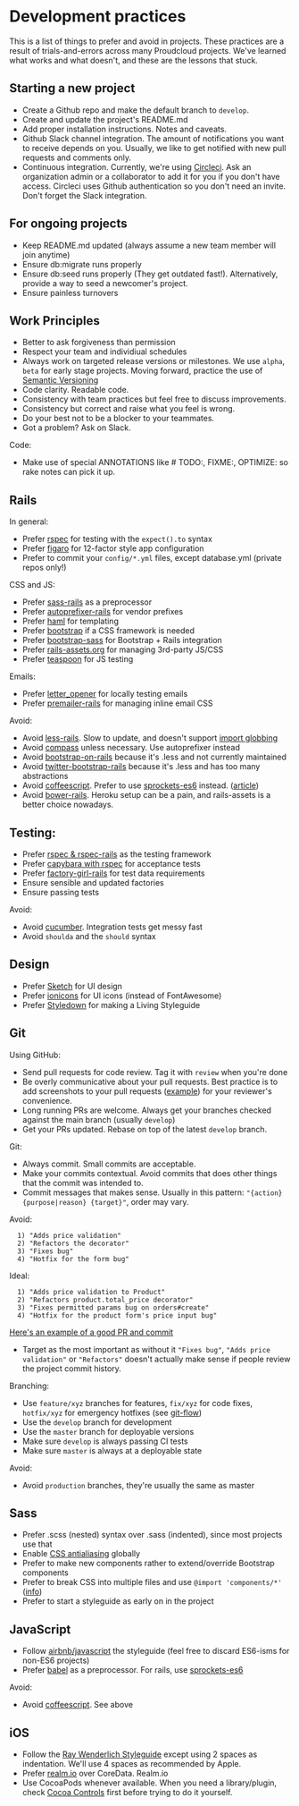 # Development practices

This is a list of things to prefer and avoid in projects. These practices are a result of trials-and-errors across many Proudcloud projects. We've learned what works and what doesn't, and these are the lessons that stuck.


## Starting a new project

- Create a Github repo and make the default branch to `develop`.
- Create and update the project's README.md
- Add proper installation instructions. Notes and caveats.
- Github Slack channel integration. The amount of notifications you want to receive depends on you. Usually, we like to get notified with new pull requests and comments only.
- Continuous integration. Currently, we're using [Circleci](https://circleci.com). Ask an organization admin or a collaborator to add it for you if you don't have access. Circleci uses Github authentication so you don't need an invite. Don't forget the Slack integration.

## For ongoing projects

- Keep README.md updated (always assume a new team member will join anytime)
- Ensure db:migrate runs properly
- Ensure db:seed runs properly (They get outdated fast!). Alternatively, provide a way to seed a newcomer's project.
- Ensure painless turnovers

## Work Principles

- Better to ask forgiveness than permission
- Respect your team and individiual schedules
- Always work on targeted release versions or milestones. We use `alpha`, `beta` for early stage projects. Moving forward, practice the use of [Semantic Versioning](http://semver.org)
- Code clarity. Readable code.
- Consistency with team practices but feel free to discuss improvements.
- Consistency but correct and raise what you feel is wrong.
- Do your best not to be a blocker to your teammates.
- Got a problem? Ask on Slack.

Code:
- Make use of special ANNOTATIONS like # TODO:, FIXME:, OPTIMIZE: so rake notes can pick it up.

## Rails

In general:

- Prefer [rspec](https://github.com/rspec/rspec) for testing with the `expect().to` syntax
- Prefer [figaro](https://rubygems.org/gems/figaro) for 12-factor style app configuration
- Prefer to commit your `config/*.yml` files, except database.yml (private repos only!)

CSS and JS:

- Prefer [sass-rails](https://github.com/rails/sass-rails) as a preprocessor
- Prefer [autoprefixer-rails](https://github.com/ai/autoprefixer-rails) for vendor prefixes
- Prefer [haml](http://haml.info/) for templating
- Prefer [bootstrap](http://getbootstrap.com) if a CSS framework is needed
- Prefer [bootstrap-sass](https://github.com/twbs/bootstrap-sass) for Bootstrap + Rails integration
- Prefer [rails-assets.org](https://rails-assets.org) for managing 3rd-party JS/CSS
- Prefer [teaspoon](https://github.com/modeset/teaspoon) for JS testing

Emails:

- Prefer [letter_opener](https://rubygems.org/gems/letter_opener) for locally testing emails
- Prefer [premailer-rails](https://rubygems.org/gems/premailer-rails) for managing inline email CSS

Avoid:

- Avoid [less-rails](https://github.com/metaskills/less-rails/). Slow to update, and doesn't support [import globbing](https://github.com/less/less.js/issues/1181)
- Avoid [compass](http://compass-style.org/) unless necessary. Use autoprefixer instead
- Avoid [bootstrap-on-rails](https://github.com/jasontorres/bootstrap-on-rails) because it's .less and not currently maintained
- Avoid [twitter-bootstrap-rails](https://github.com/seyhunak/twitter-bootstrap-rails) because it's .less and has too many abstractions
- Avoid [coffeescript](http://coffeescript.org/). Prefer to use [sprockets-es6](https://rubygems.org/gems/sprockets-es6) instead. ([article](https://robots.thoughtbot.com/replace-coffeescript-with-es6))
- Avoid [bower-rails](https://rubygems.org/gems/bower-rails). Heroku setup can be a pain, and rails-assets is a better choice nowadays.

## Testing:

- Prefer [rspec & rspec-rails](http://rspec.info/) as the testing framework
- Prefer [capybara with rspec](https://github.com/jnicklas/capybara#using-capybara-with-rspec) for acceptance tests
- Prefer [factory-girl-rails](https://github.com/thoughtbot/factory_girl) for test data requirements
- Ensure sensible and updated factories
- Ensure passing tests

Avoid:

- Avoid [cucumber](https://github.com/cucumber/cucumber). Integration tests get messy fast
- Avoid `shoulda` and the `should` syntax

## Design

- Prefer [Sketch](http://bohemiancoding.com/sketch/) for UI design
- Prefer [ionicons](http://ionicons.com/) for UI icons (instead of FontAwesome)
- Prefer [Styledown](https://github.com/styledown/styledown) for making a Living Styleguide

## Git

Using GitHub:

- Send pull requests for code review. Tag it with `review` when you're done
- Be overly communicative about your pull requests. Best practice is to add screenshots to your pull requests ([example](https://github.com/proudcloud/crowd-funding/pull/371)) for your reviewer's convenience.
- Long running PRs are welcome. Always get your branches checked against the main branch (usually `develop`)
- Get your PRs updated. Rebase on top of the latest `develop` branch.

Git:

- Always commit. Small commits are acceptable.
- Make your commits contextual. Avoid commits that does other things that the commit was intended to.
- Commit messages that makes sense. Usually in this pattern: `"{action} {purpose|reason} {target}"`, order may vary.

Avoid:
  ```
    1) "Adds price validation"
    2) "Refactors the decorator"
    3) "Fixes bug"
    4) "Hotfix for the form bug"
  ```

Ideal:
  ```
    1) "Adds price validation to Product"
    2) "Refactors product.total_price decorator"
    3) "Fixes permitted params bug on orders#create"
    4) "Hotfix for the product form's price input bug"
  ```

[Here's an example of a good PR and commit](https://github.com/proudcloud/crowd-funding/pull/371)

- Target as the most important as without it `"Fixes bug"`, `"Adds price validation"` or `"Refactors"` doesn't actually make sense if people review the project commit history.

Branching:

- Use `feature/xyz` branches for features, `fix/xyz` for code fixes, `hotfix/xyz` for emergency hotfixes (see [git-flow])
- Use the `develop` branch for development
- Use the `master` branch for deployable versions
- Make sure `develop` is always passing CI tests
- Make sure `master` is always at a deployable state

Avoid:

- Avoid `production` branches, they're usually the same as master

[git-flow]: http://nvie.com/posts/a-successful-git-branching-model/

## Sass

- Prefer .scss (nested) syntax over .sass (indented), since most projects use that
- Enable [CSS antialiasing](http://ricostacruz.com/cheatsheets/css-antialias) globally
- Prefer to make new components rather to extend/override Bootstrap components
- Prefer to break CSS into multiple files and use `@import 'components/*'` ([info](https://github.com/rstacruz/rscss#one-component-per-file))
- Prefer to start a styleguide as early on in the project

## JavaScript

- Follow [airbnb/javascript](https://github.com/airbnb/javascript) the styleguide (feel free to discard ES6-isms for non-ES6 projects)
- Prefer [babel](http://babeljs.io/) as a preprocessor. For rails, use [sprockets-es6](https://rubygems.org/gems/sprockets-es6)

Avoid:

- Avoid [coffeescript](http://coffeescript.org/). See above

## iOS

- Follow the [Ray Wenderlich Styleguide](https://github.com/raywenderlich/swift-style-guide) except using 2 spaces as indentation. We'll use 4 spaces as recommended by Apple.
- Prefer [realm.io](http://realm.io) over CoreData. Realm.io
- Use CocoaPods whenever available. When you need a library/plugin, check [Cocoa Controls](https://www.cocoacontrols.com/) first before trying to do it yourself.
